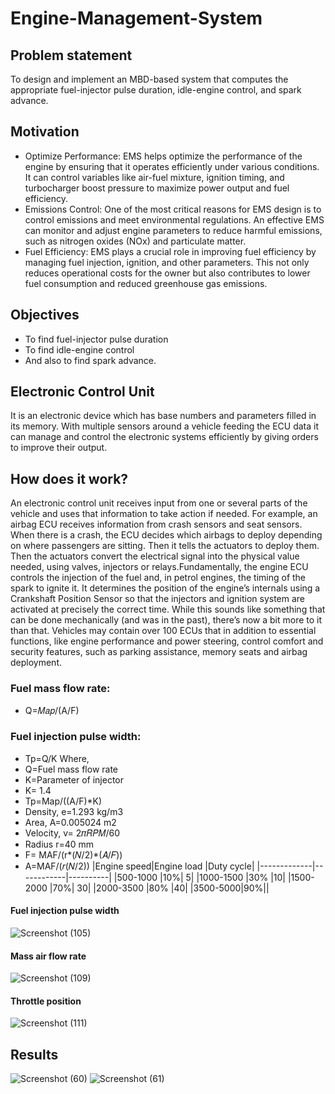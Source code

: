 # Engine-Management-System
## Problem statement
To design and implement an MBD-based system that computes the appropriate fuel-injector pulse duration, idle-engine control, and spark advance.

## Motivation
* Optimize Performance: EMS helps optimize the performance of the engine by ensuring that it operates efficiently under various conditions. It can control variables like air-fuel mixture, ignition timing, and 
  turbocharger boost pressure to maximize power output and fuel efficiency.
* Emissions Control: One of the most critical reasons for EMS design is to control emissions and meet environmental regulations. An effective EMS can monitor and adjust engine parameters to reduce harmful 
  emissions, such as nitrogen oxides (NOx) and particulate matter.
* Fuel Efficiency: EMS plays a crucial role in improving fuel efficiency by managing fuel injection, ignition, and other parameters. This not only reduces operational costs for the owner but also contributes to 
  lower fuel consumption and reduced greenhouse gas emissions.
## Objectives
* To find fuel-injector pulse duration
* To find idle-engine control
* And also to find spark advance.
## Electronic Control Unit
It is an electronic device which has base numbers and parameters filled in its memory. With multiple sensors around a vehicle feeding the ECU data it can manage and control the electronic systems efficiently by giving orders to improve their output.
## How does it work?
An electronic control unit receives input from one or several parts of the vehicle and uses that information to take action if needed. For example, an airbag ECU receives information from crash sensors and seat sensors. When there is a crash, the ECU decides which airbags to deploy depending on where passengers are sitting. Then it tells the actuators to deploy them. Then the actuators convert the electrical signal into
the physical value needed, using valves, injectors or relays.Fundamentally, the engine ECU controls the injection of the fuel and, in petrol engines, the timing of the spark to ignite it. It determines the position of the engine’s internals using a Crankshaft Position Sensor so that the injectors and ignition system are activated at precisely the correct time. While this sounds like something that can be done mechanically (and was in the past), there’s now a bit more to it than that. Vehicles may contain over 100 ECUs that in addition to essential functions, like engine performance and power steering, control comfort and security features, such as parking assistance, memory seats and airbag deployment.
### Fuel mass flow rate:
* Q=𝑀𝑎𝑝/(A/F)
### Fuel injection pulse width:
* Tp=Q/K
Where,
* Q=Fuel mass flow rate
* K=Parameter of injector
* K= 1.4
* Tp=Map/((A/F)*K)
* Density, e=1.293 kg/m3
* Area, A=0.005024 m2
* Velocity, v= 2𝜋𝑅𝑃𝑀/60
* Radius r=40 mm
* F= MAF/(r*(𝑁/2)*(𝐴/𝐹))
* A=MAF/(𝑟(𝑁/2))
  |Engine speed|Engine load |Duty cycle|
  |-------------|------------|----------|
  |500-1000 |10%| 5|
  |1000-1500 |30% |10|
  |1500-2000 |70%| 30|
  |2000-3500 |80% |40|
  |3500-5000|90%||
#### Fuel injection pulse width
   ![Screenshot (105)](https://github.com/HARSHITHA123-TECH/Engine-Management-System/assets/83593454/febd0560-6c30-4de4-8c97-de50b14056b7)
#### Mass air flow rate
   ![Screenshot (109)](https://github.com/HARSHITHA123-TECH/Engine-Management-System/assets/83593454/b979924a-80d1-41d1-92b2-e3637d2d1207)
  
#### Throttle position
  
  ![Screenshot (111)](https://github.com/HARSHITHA123-TECH/Engine-Management-System/assets/83593454/6ff76cd9-5a63-4fff-8090-759026cfb682)
## Results
![Screenshot (60)](https://github.com/HARSHITHA123-TECH/Engine-Management-System/assets/83593454/33e797b6-0050-41e4-884c-302424d17385)
![Screenshot (61)](https://github.com/HARSHITHA123-TECH/Engine-Management-System/assets/83593454/9deb42ce-9345-4ffb-99d7-d515542bcdd2)
